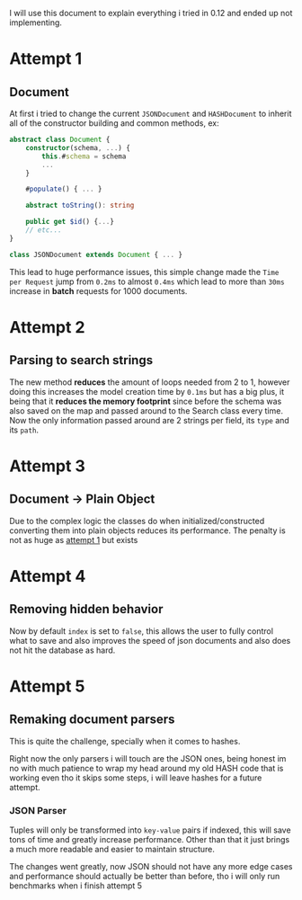 I will use this document to explain everything i tried in 0.12 and ended up not implementing.

# Attempt 1

## Document

At first i tried to change the current `JSONDocument` and `HASHDocument` to inherit all of the constructor building and common methods, ex:

```ts
abstract class Document {
    constructor(schema, ...) {
        this.#schema = schema
        ...
    }

    #populate() { ... }

    abstract toString(): string

    public get $id() {...}
    // etc...
}

class JSONDocument extends Document { ... }
```

This lead to huge performance issues, this simple change made the `Time per Request` jump from `0.2ms` to almost `0.4ms` which lead to more than `30ms` increase in **batch** requests for 1000 documents.

# Attempt 2

## Parsing to search strings

The new method **reduces** the amount of loops needed from 2 to 1, however doing this increases the model creation time by `0.1ms` but has a big plus, it being that it **reduces the memory footprint** since before the schema was also saved on the map and passed around to the Search class every time. Now the only information passed around are 2 strings per field, its `type` and its `path`.

# Attempt 3

## Document -> Plain Object

Due to the complex logic the classes do when initialized/constructed converting them into plain objects reduces its performance.
The penalty is not as huge as [attempt 1](#attempt-1) but exists

# Attempt 4

## Removing hidden behavior

Now by default `index` is set to `false`, this allows the user to fully control what to save and also improves the speed of json documents and also does not hit the database as hard.

# Attempt 5

## Remaking document parsers

This is quite the challenge, specially when it comes to hashes.

Right now the only parsers i will touch are the JSON ones, being honest im no with much patience to wrap my head around my old HASH code that is working even tho it skips some steps, i will leave hashes for a future attempt.

### JSON Parser

Tuples will only be transformed into `key-value` pairs if indexed, this will save tons of time and greatly increase performance. Other than that it just brings a much more readable and easier to maintain structure.

The changes went greatly, now JSON should not have any more edge cases and performance should actually be better than before, tho i will only run benchmarks when i finish attempt 5